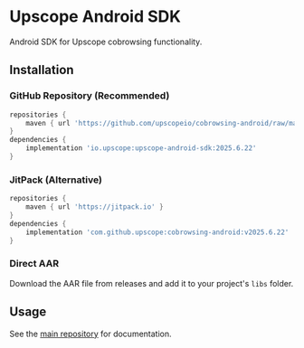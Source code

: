 # Upscope Android SDK

Android SDK for Upscope cobrowsing functionality.

## Installation

### GitHub Repository (Recommended)
```gradle
repositories {
    maven { url 'https://github.com/upscopeio/cobrowsing-android/raw/master/' }
}
dependencies {
    implementation 'io.upscope:upscope-android-sdk:2025.6.22'
}
```

### JitPack (Alternative)
```gradle
repositories {
    maven { url 'https://jitpack.io' }
}
dependencies {
    implementation 'com.github.upscope:cobrowsing-android:v2025.6.22'
}
```

### Direct AAR
Download the AAR file from releases and add it to your project's `libs` folder.

## Usage

See the [main repository](https://github.com/upscopeio/android-sdk) for documentation.
